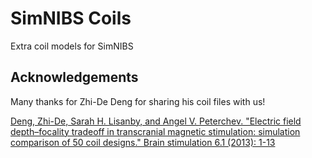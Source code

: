# SimNIBS Coils

Extra coil models for SimNIBS


## Acknowledgements 

Many thanks for Zhi-De Deng for sharing his coil files with us!

[Deng, Zhi-De, Sarah H. Lisanby, and Angel V. Peterchev. "Electric field depth–focality tradeoff in transcranial magnetic stimulation: simulation comparison of 50 coil designs." Brain stimulation 6.1 (2013): 1-13](https://doi.org/10.1016/j.brs.2012.02.005)
